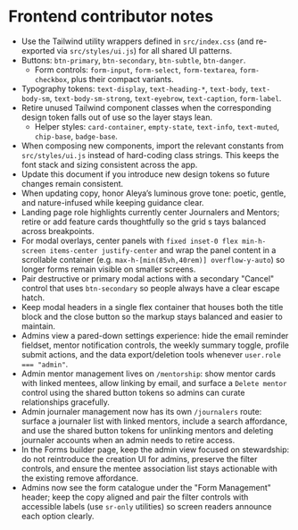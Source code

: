 # Frontend contributor notes

- Use the Tailwind utility wrappers defined in `src/index.css` (and re-exported via `src/styles/ui.js`) for all shared UI patterns.
- Buttons: `btn-primary`, `btn-secondary`, `btn-subtle`, `btn-danger`.
  - Form controls: `form-input`, `form-select`, `form-textarea`, `form-checkbox`, plus their compact variants.
- Typography tokens: `text-display`, `text-heading-*`, `text-body`, `text-body-sm`, `text-body-sm-strong`, `text-eyebrow`,
  `text-caption`, `form-label`.
- Retire unused Tailwind component classes when the corresponding design token falls out of use so the layer stays lean.
  - Helper styles: `card-container`, `empty-state`, `text-info`, `text-muted`, `chip-base`, `badge-base`.
- When composing new components, import the relevant constants from `src/styles/ui.js` instead of hard-coding class strings. This keeps the font stack and sizing consistent across the app.
- Update this document if you introduce new design tokens so future changes remain consistent.
- When updating copy, honor Aleya’s luminous grove tone: poetic, gentle, and nature-infused while keeping guidance clear.
- Landing page role highlights currently center Journalers and Mentors; retire or add feature cards thoughtfully so the grid s
tays balanced across breakpoints.
- For modal overlays, center panels with `fixed inset-0 flex min-h-screen items-center justify-center` and wrap the panel
  content in a scrollable container (e.g. `max-h-[min(85vh,40rem)] overflow-y-auto`) so longer forms remain visible on smaller
  screens.
- Pair destructive or primary modal actions with a secondary "Cancel" control that uses `btn-secondary` so people always have
  a clear escape hatch.
- Keep modal headers in a single flex container that houses both the title block and the close button so the markup stays
  balanced and easier to maintain.
- Admins view a pared-down settings experience: hide the email reminder fieldset, mentor notification controls, the weekly
  summary toggle, profile submit actions, and the data export/deletion tools whenever `user.role === "admin"`.
- Admin mentor management lives on `/mentorship`: show mentor cards with linked mentees, allow linking by email, and surface a
  `Delete mentor` control using the shared button tokens so admins can curate relationships gracefully.
- Admin journaler management now has its own `/journalers` route: surface a journaler list with linked mentors, include a search
  affordance, and use the shared button tokens for unlinking mentors and deleting journaler accounts when an admin needs to retire
  access.
- In the Forms builder page, keep the admin view focused on stewardship: do not reintroduce the creation UI for admins, preserve
  the filter controls, and ensure the mentee association list stays actionable with the existing remove affordance.
- Admins now see the form catalogue under the "Form Management" header; keep the copy aligned and pair the filter controls with
  accessible labels (use `sr-only` utilities) so screen readers announce each option clearly.
